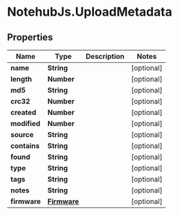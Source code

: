 # NotehubJs.UploadMetadata

## Properties

| Name         | Type                        | Description | Notes      |
| ------------ | --------------------------- | ----------- | ---------- |
| **name**     | **String**                  |             | [optional] |
| **length**   | **Number**                  |             | [optional] |
| **md5**      | **String**                  |             | [optional] |
| **crc32**    | **Number**                  |             | [optional] |
| **created**  | **Number**                  |             | [optional] |
| **modified** | **Number**                  |             | [optional] |
| **source**   | **String**                  |             | [optional] |
| **contains** | **String**                  |             | [optional] |
| **found**    | **String**                  |             | [optional] |
| **type**     | **String**                  |             | [optional] |
| **tags**     | **String**                  |             | [optional] |
| **notes**    | **String**                  |             | [optional] |
| **firmware** | [**Firmware**](Firmware.md) |             | [optional] |
